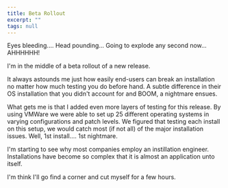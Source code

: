 ```yaml
---
title: Beta Rollout
excerpt: ""
tags: null
---
```

Eyes bleeding.... Head pounding... Going to explode any second now... AHHHHHH!

I'm in the middle of a beta rollout of a new release. 

It always astounds me just how easily end-users can break an installation no matter how much testing you do before hand. A subtle difference in their OS installation that you didn't account for and BOOM, a nightmare ensues.

What gets me is that I added even more layers of testing for this release. By using VMWare we were able to set up 25 different operating systems in varying configurations and patch levels. We figured that testing each install on this setup, we would catch most (if not all) of the major installation issues. Well, 1st install.... 1st nightmare.

I'm starting to see why most companies employ an instillation engineer. Installations have become so complex that it is almost an application unto itself. 

I'm think I'll go find a corner and cut myself for a few hours.<br />
